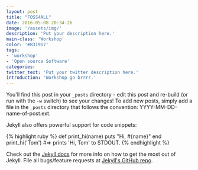 ```yaml
---
layout: post
title: "FOSS4ALL"
date: 2016-05-08 20:34:26
image: '/assets/img/'
description: 'Put your description here.'
main-class: 'Workshop'
color: '#B31917'
tags:
- 'workshop'
- 'Open source Software'
categories:
twitter_text: 'Put your twitter description here.'
introduction: 'Workshop go brrrr.'
---
```


You'll find this post in your `_posts` directory - edit this post and re-build (or run with the `-w` switch) to see your changes!
To add new posts, simply add a file in the `_posts` directory that follows the convention: YYYY-MM-DD-name-of-post.ext.

Jekyll also offers powerful support for code snippets:

{% highlight ruby %}
def print_hi(name)
  puts "Hi, #{name}"
end
print_hi('Tom')
#=> prints 'Hi, Tom' to STDOUT.
{% endhighlight %}

Check out the [Jekyll docs][jekyll] for more info on how to get the most out of Jekyll. File all bugs/feature requests at [Jekyll's GitHub repo][jekyll-gh].

[jekyll-gh]: https://github.com/mojombo/jekyll
[jekyll]:    http://jekyllrb.com

